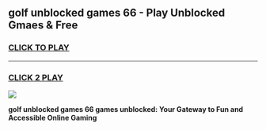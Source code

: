 
## golf unblocked games 66 - Play Unblocked Gmaes & Free
<h3>
<a href="https://news.freeplayer.one?title=golf_unblocked_games_66&ref=16F">CLICK TO PLAY</a></h3>
<hr>

<h3>
<a href="https://news.freeplayer.one?title=golf_unblocked_games_66&ref=16F">CLICK 2 PLAY</a>
  
</h3>

<a href="https://news.freeplayer.one?title=golf_unblocked_games_66&ref=16F/"><img src="https://clearcache.store/games.png"></a>


**golf unblocked games 66 games unblocked: Your Gateway to Fun and Accessible Online Gaming**
